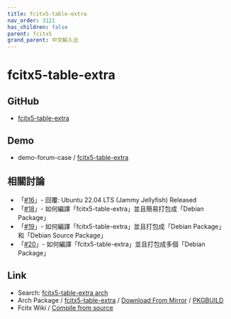 ```yaml
---
title: fcitx5-table-extra
nav_order: 3121
has_children: false
parent: fcitx5
grand_parent: 中文輸入法
---
```



# fcitx5-table-extra


## GitHub

* [fcitx5-table-extra](https://github.com/fcitx/fcitx5-table-extra)


## Demo

* demo-forum-case / [fcitx5-table-extra](https://github.com/samwhelp/demo-forum-case/tree/main/demo/fcitx5-table-extra)


## 相關討論

* 「[#16](https://www.ubuntu-tw.org/modules/newbb/viewtopic.php?post_id=363740#forumpost363740)」- 回覆: Ubuntu 22.04 LTS (Jammy Jellyfish) Released
* 「[#18](https://www.ubuntu-tw.org/modules/newbb/viewtopic.php?post_id=363744#forumpost363744)」- 如何編譯「fcitx5-table-extra」並且簡易打包成「Debian Package」
* 「[#19](https://www.ubuntu-tw.org/modules/newbb/viewtopic.php?post_id=363748#forumpost363748)」- 如何編譯「fcitx5-table-extra」並且打包成「Debian Package」和「Debian Source Package」
* 「[#20](https://www.ubuntu-tw.org/modules/newbb/viewtopic.php?post_id=363750#forumpost363750)」- 如何編譯「fcitx5-table-extra」並且打包成多個「Debian Package」

## Link

* Search: [fcitx5-table-extra arch](https://www.google.com/search?q=fcitx5-table-extra+arch)
* Arch Package / [fcitx5-table-extra](https://archlinux.org/packages/community/any/fcitx5-table-extra/) / [Download From Mirror](https://archlinux.org/packages/community/any/fcitx5-table-extra/download) / [PKGBUILD](https://github.com/archlinux/svntogit-community/blob/packages/fcitx5-table-extra/trunk/PKGBUILD)
* Fcitx Wiki / [Compile from source](https://fcitx-im.org/wiki/Compile_from_source)

